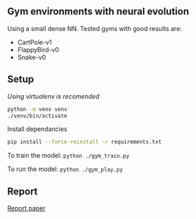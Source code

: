 ## Gym environments with neural evolution

Using a small dense NN. Tested gyms with good results are:
 - CartPole-v1
 - FlappyBird-v0
 - Snake-v0


## Setup

*Using virtualenv is recomended*
```sh
python -m venv venv
./venv/bin/activate
```

Install dependancies
```sh
pip install --force-reinstall -r requirements.txt
```

To train the model:
`python ./gym_train.py`

To run the model:
`python ./gym_play.py`


## Report
[Report paper](https://www.overleaf.com/read/rhgfnwkbdtsv)
